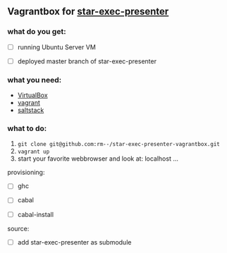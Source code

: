 ## Vagrantbox for [star-exec-presenter](https://github.com/stefanvonderkrone/star-exec-presenter)

### what do you get:
- [ ] running Ubuntu Server VM
- [ ] deployed master branch of star-exec-presenter


### what you need:
* [VirtualBox](https://www.virtualbox.org/wiki/Downloads)
* [vagrant](http://docs.vagrantup.com/v2/installation/index.html)
* [saltstack](http://docs.saltstack.com/en/latest/)

### what to do:
1. `git clone git@github.com:rm--/star-exec-presenter-vagrantbox.git`
2. `vagrant up`
3. start your favorite webbrowser and look at: localhost ...

provisioning:
- [ ] ghc
- [ ] cabal
- [ ] cabal-install


source:
- [ ] add star-exec-presenter as submodule
